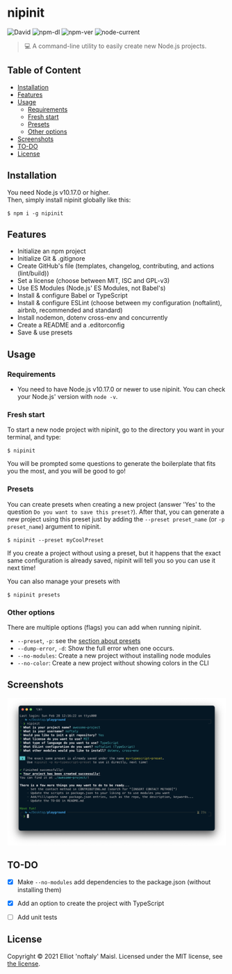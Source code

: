 # nipinit

![David](https://img.shields.io/david/noftaly/nipinit)
![npm-dl](https://img.shields.io/npm/dm/nipinit)
![npm-ver](https://img.shields.io/npm/v/nipinit)
![node-current](https://img.shields.io/node/v/nipinit)

> 💻 A command-line utility to easily create new Node.js projects.

## Table of Content

- [Installation](#installation)
- [Features](#features)
- [Usage](#usage)
  - [Requirements](#requirements)
  - [Fresh start](#fresh-start)
  - [Presets](#presets)
  - [Other options](#other-options)
- [Screenshots](#screenshots)
- [TO-DO](#to-do)
- [License](#license)


## Installation

You need Node.js v10.17.0 or higher.\
Then, simply install nipinit globally like this:

```shell
$ npm i -g nipinit
```


## Features

- Initialize an npm project
- Initialize Git & .gitignore
- Create GitHub's file (templates, changelog, contributing, and actions (lint/build))
- Set a license (choose between MIT, ISC and GPL-v3)
- Use ES Modules (Node.js' ES Modules, not Babel's)
- Install & configure Babel or TypeScript
- Install & configure ESLint (choose between my configuration (noftalint), airbnb, recommended and standard)
- Install nodemon, dotenv cross-env and concurrently
- Create a README and a .editorconfig
- Save & use presets


## Usage

### Requirements

- You need to have Node.js v10.17.0 or newer to use nipinit. You can check your Node.js' version with `node -v`.

### Fresh start

To start a new node project with nipinit, go to the directory you want in your terminal, and type:
```shell
$ nipinit
```
You will be prompted some questions to generate the boilerplate that fits you the most, and you will be good to go!

### Presets

You can create presets when creating a new project (answer 'Yes' to the question `Do you want to save this preset?`).
After that, you can generate a new project using this preset just by adding the `--preset preset_name` (or `-p preset_name`) argument to nipinit.
```shell
$ nipinit --preset myCoolPreset
```

If you create a project without using a preset, but it happens that the exact same configuration is already saved, nipinit will tell you so you can use it next time!

You can also manage your presets with
```shell
$ nipinit presets
```

### Other options

There are multiple options (flags) you can add when running nipinit.
- `--preset`, `-p`: see the [section about presets](#presets)
- `--dump-error`, `-d`: Show the full error when one occurs.
- `--no-modules`: Create a new project without installing node modules
- `--no-color`: Create a new project without showing colors in the CLI


## Screenshots

![Nipinit Screenshot where we can see all the prompts asked and the success messages](./screenshots/nipinit-screenshot.png)


## TO-DO

- [x] Make `--no-modules` add dependencies to the package.json (without installing them)
- [x] Add an option to create the project with TypeScript
- [ ] Add unit tests


## License

Copyright © 2021 Elliot 'noftaly' Maisl. Licensed under the MIT license, see [the license](./LICENSE).
